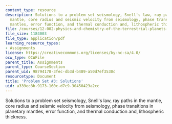 ```yaml
---
content_type: resource
description: Solutions to a problem set seismology, Snell's law, ray paths in the
  mantle, core radius and seismic velocity from seismology, phase transitions in planetary
  mantles, error function, and thermal conduction and, lithospheric thickness.
file: /courses/12-002-physics-and-chemistry-of-the-terrestrial-planets-fall-2008/a339ec8b9173160cd7c930450423a2cc_MIT12_002f08_ps03_solutions.pdf
file_size: 1184003
file_type: application/pdf
learning_resource_types:
- Assignments
license: https://creativecommons.org/licenses/by-nc-sa/4.0/
ocw_type: OCWFile
parent_title: Assignments
parent_type: CourseSection
parent_uid: 98794178-3fec-db3d-b489-a50d7ef3530c
resourcetype: Document
title: 'Problem Set #3: Solutions'
uid: a339ec8b-9173-160c-d7c9-30450423a2cc
---
```

Solutions to a problem set seismology, Snell's law, ray paths in the mantle, core radius and seismic velocity from seismology, phase transitions in planetary mantles, error function, and thermal conduction and, lithospheric thickness.